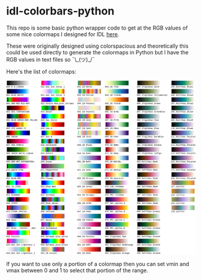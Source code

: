 # idl-colorbars-python
This repo is some basic python wrapper code to get at the RGB values of some nice colormaps I designed for IDL [here](https://github.com/planetarymike/IDL-Colorbars). 

These were originally designed using colorspacious and theoretically this could be used directly to generate the colormaps in Python but I have the RGB values in text files so ¯\\\_(ツ)\_/¯

Here's the list of colormaps:

![idl_png_out](https://github.com/planetarymike/idl-colorbars-python/blob/master/idl_colorbars/all_idl_tables.png?raw=true)

If you want to use only a portion of a colormap then you can set vmin and vmax between 0 and 1 to select that portion of the range.
